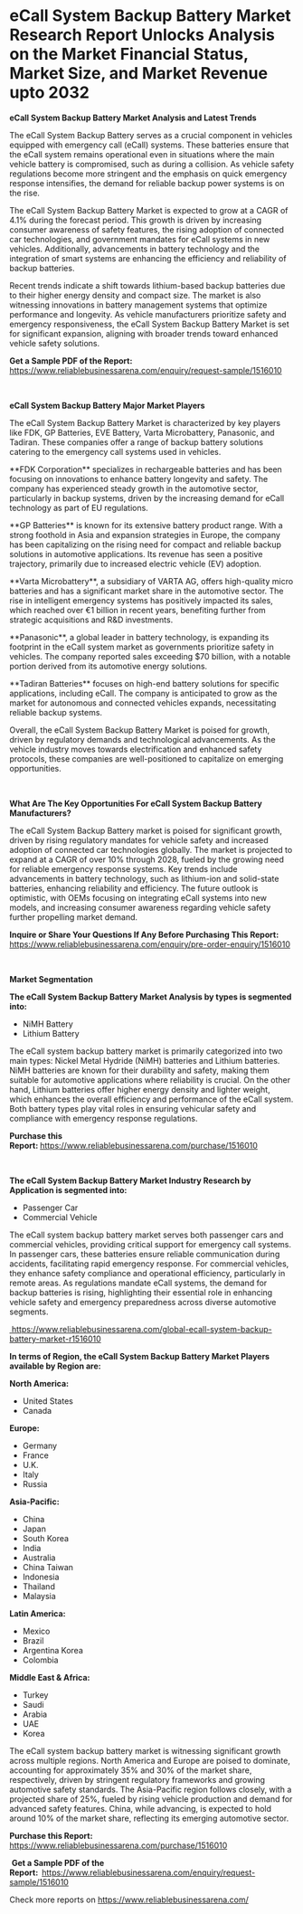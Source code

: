 <p><h1>eCall System Backup Battery Market Research Report Unlocks Analysis on the Market Financial Status, Market Size, and Market Revenue upto 2032</h1></p><p><strong>eCall System Backup Battery Market Analysis and Latest Trends</strong></p>
<p><p>The eCall System Backup Battery serves as a crucial component in vehicles equipped with emergency call (eCall) systems. These batteries ensure that the eCall system remains operational even in situations where the main vehicle battery is compromised, such as during a collision. As vehicle safety regulations become more stringent and the emphasis on quick emergency response intensifies, the demand for reliable backup power systems is on the rise.</p><p>The eCall System Backup Battery Market is expected to grow at a CAGR of 4.1% during the forecast period. This growth is driven by increasing consumer awareness of safety features, the rising adoption of connected car technologies, and government mandates for eCall systems in new vehicles. Additionally, advancements in battery technology and the integration of smart systems are enhancing the efficiency and reliability of backup batteries. </p><p>Recent trends indicate a shift towards lithium-based backup batteries due to their higher energy density and compact size. The market is also witnessing innovations in battery management systems that optimize performance and longevity. As vehicle manufacturers prioritize safety and emergency responsiveness, the eCall System Backup Battery Market is set for significant expansion, aligning with broader trends toward enhanced vehicle safety solutions.</p></p>
<p><strong>Get a Sample PDF of the Report:&nbsp;</strong> <a href="https://www.reliablebusinessarena.com/enquiry/request-sample/1516010?utm_campaign=1912&utm_medium=2&utm_source=Github&utm_content=ia&utm_term=18012025&utm_id=ecall-system-backup-battery">https://www.reliablebusinessarena.com/enquiry/request-sample/1516010</a></p>
<p>&nbsp;</p>
<p><strong>eCall System Backup Battery Major Market Players</strong></p>
<p><p>The eCall System Backup Battery Market is characterized by key players like FDK, GP Batteries, EVE Battery, Varta Microbattery, Panasonic, and Tadiran. These companies offer a range of backup battery solutions catering to the emergency call systems used in vehicles.</p><p>**FDK Corporation** specializes in rechargeable batteries and has been focusing on innovations to enhance battery longevity and safety. The company has experienced steady growth in the automotive sector, particularly in backup systems, driven by the increasing demand for eCall technology as part of EU regulations.</p><p>**GP Batteries** is known for its extensive battery product range. With a strong foothold in Asia and expansion strategies in Europe, the company has been capitalizing on the rising need for compact and reliable backup solutions in automotive applications. Its revenue has seen a positive trajectory, primarily due to increased electric vehicle (EV) adoption.</p><p>**Varta Microbattery**, a subsidiary of VARTA AG, offers high-quality micro batteries and has a significant market share in the automotive sector. The rise in intelligent emergency systems has positively impacted its sales, which reached over €1 billion in recent years, benefiting further from strategic acquisitions and R&D investments.</p><p>**Panasonic**, a global leader in battery technology, is expanding its footprint in the eCall system market as governments prioritize safety in vehicles. The company reported sales exceeding $70 billion, with a notable portion derived from its automotive energy solutions.</p><p>**Tadiran Batteries** focuses on high-end battery solutions for specific applications, including eCall. The company is anticipated to grow as the market for autonomous and connected vehicles expands, necessitating reliable backup systems.</p><p>Overall, the eCall System Backup Battery Market is poised for growth, driven by regulatory demands and technological advancements. As the vehicle industry moves towards electrification and enhanced safety protocols, these companies are well-positioned to capitalize on emerging opportunities.</p></p>
<p>&nbsp;</p>
<p><strong>What Are The Key Opportunities For eCall System Backup Battery Manufacturers?</strong></p>
<p><p>The eCall System Backup Battery market is poised for significant growth, driven by rising regulatory mandates for vehicle safety and increased adoption of connected car technologies globally. The market is projected to expand at a CAGR of over 10% through 2028, fueled by the growing need for reliable emergency response systems. Key trends include advancements in battery technology, such as lithium-ion and solid-state batteries, enhancing reliability and efficiency. The future outlook is optimistic, with OEMs focusing on integrating eCall systems into new models, and increasing consumer awareness regarding vehicle safety further propelling market demand.</p></p>
<p><strong>Inquire or Share Your Questions If Any Before Purchasing This Report:</strong> <a href="https://www.reliablebusinessarena.com/enquiry/pre-order-enquiry/1516010?utm_campaign=1912&utm_medium=2&utm_source=Github&utm_content=ia&utm_term=18012025&utm_id=ecall-system-backup-battery">https://www.reliablebusinessarena.com/enquiry/pre-order-enquiry/1516010</a></p>
<p>&nbsp;</p>
<p><strong>Market Segmentation</strong></p>
<p><strong>The eCall System Backup Battery Market Analysis by types is segmented into:</strong></p>
<p><ul><li>NiMH Battery</li><li>Lithium Battery</li></ul></p>
<p><p>The eCall system backup battery market is primarily categorized into two main types: Nickel Metal Hydride (NiMH) batteries and Lithium batteries. NiMH batteries are known for their durability and safety, making them suitable for automotive applications where reliability is crucial. On the other hand, Lithium batteries offer higher energy density and lighter weight, which enhances the overall efficiency and performance of the eCall system. Both battery types play vital roles in ensuring vehicular safety and compliance with emergency response regulations.</p></p>
<p><strong>Purchase this Report:&nbsp;</strong><a href="https://www.reliablebusinessarena.com/purchase/1516010?utm_campaign=1912&utm_medium=2&utm_source=Github&utm_content=ia&utm_term=18012025&utm_id=ecall-system-backup-battery">https://www.reliablebusinessarena.com/purchase/1516010</a></p>
<p>&nbsp;</p>
<p><strong>The eCall System Backup Battery Market Industry Research by Application is segmented into:</strong></p>
<p><ul><li>Passenger Car</li><li>Commercial Vehicle</li></ul></p>
<p><p>The eCall system backup battery market serves both passenger cars and commercial vehicles, providing critical support for emergency call systems. In passenger cars, these batteries ensure reliable communication during accidents, facilitating rapid emergency response. For commercial vehicles, they enhance safety compliance and operational efficiency, particularly in remote areas. As regulations mandate eCall systems, the demand for backup batteries is rising, highlighting their essential role in enhancing vehicle safety and emergency preparedness across diverse automotive segments.</p></p>
<p><a href="https://www.reliablebusinessarena.com/global-ecall-system-backup-battery-market-r1516010?utm_campaign=1912&utm_medium=2&utm_source=Github&utm_content=ia&utm_term=18012025&utm_id=ecall-system-backup-battery">&nbsp;https://www.reliablebusinessarena.com/global-ecall-system-backup-battery-market-r1516010</a></p>
<p><strong>In terms of Region, the eCall System Backup Battery Market Players available by Region are:</strong></p>
<p>
    <p> <strong> North America: </strong>
        <ul>
            <li>United States</li>
            <li>Canada</li>
        </ul>
        </p> 
    <p> <strong> Europe: </strong>
        <ul>
            <li>Germany</li>
            <li>France</li>
            <li>U.K.</li>
            <li>Italy</li>
            <li>Russia</li>
        </ul>
        </p> 
    <p> <strong> Asia-Pacific: </strong>
        <ul>
            <li>China</li>
            <li>Japan</li>
            <li>South Korea</li>
            <li>India</li>
            <li>Australia</li>
            <li>China Taiwan</li>
            <li>Indonesia</li>
            <li>Thailand</li>
            <li>Malaysia</li>
        </ul>
        </p> 
    <p> <strong> Latin America: </strong>
        <ul>
            <li>Mexico</li>
            <li>Brazil</li>
            <li>Argentina Korea</li>
            <li>Colombia</li>
        </ul>
        </p> 
    <p> <strong> Middle East & Africa: </strong>
        <ul>
            <li>Turkey</li>
            <li>Saudi</li>
            <li>Arabia</li>
            <li>UAE</li>
            <li>Korea</li>
        </ul>
    </p>
    </p>
<p><p>The eCall system backup battery market is witnessing significant growth across multiple regions. North America and Europe are poised to dominate, accounting for approximately 35% and 30% of the market share, respectively, driven by stringent regulatory frameworks and growing automotive safety standards. The Asia-Pacific region follows closely, with a projected share of 25%, fueled by rising vehicle production and demand for advanced safety features. China, while advancing, is expected to hold around 10% of the market share, reflecting its emerging automotive sector.</p></p>
<p><strong>Purchase this Report: </strong><a href="https://www.reliablebusinessarena.com/purchase/1516010?utm_campaign=1912&utm_medium=2&utm_source=Github&utm_content=ia&utm_term=18012025&utm_id=ecall-system-backup-battery">https://www.reliablebusinessarena.com/purchase/1516010</a></p>
<p>&nbsp;<strong>Get a Sample PDF of the Report:&nbsp;&nbsp;</strong><a href="https://www.reliablebusinessarena.com/enquiry/request-sample/1516010?utm_campaign=1912&utm_medium=2&utm_source=Github&utm_content=ia&utm_term=18012025&utm_id=ecall-system-backup-battery">https://www.reliablebusinessarena.com/enquiry/request-sample/1516010</a></p>
<p><strong></strong></p>
<p>Check more reports on <a href="https://www.reliablebusinessarena.com/?utm_campaign=1912&utm_medium=2&utm_source=Github&utm_content=ia&utm_term=18012025&utm_id=ecall-system-backup-battery">https://www.reliablebusinessarena.com/</a></p>